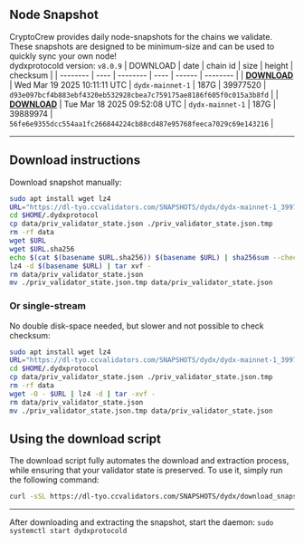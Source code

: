 ## Node Snapshot
CryptoCrew provides daily node-snapshots for the chains we validate. These snapshots are designed to be minimum-size and can be used to quickly sync your own node!  
dydxprotocold version: `v8.0.9`
| DOWNLOAD | date | chain id | size | height | checksum |
| -------- | ---- | -------- | ---- | ------ | -------- |
| **[DOWNLOAD](https://dl-tyo.ccvalidators.com/SNAPSHOTS/dydx/dydx-mainnet-1_39977520.tar.lz4)** | Wed Mar 19 2025 10:11:11 UTC | `dydx-mainnet-1` | 187G | 39977520 | `d93e097bcf4b883ebf4320eb532928cbea7c759175ae8186f605f0c015a3b8fd` |
| **[DOWNLOAD](https://dl-tyo.ccvalidators.com/SNAPSHOTS/dydx/dydx-mainnet-1_39889974.tar.lz4)** | Tue Mar 18 2025 09:52:08 UTC | `dydx-mainnet-1` | 187G | 39889974 | `56fe6e9355dcc554aa1fc266844224cb88cd487e95768feeca7029c69e143216` |

---

## Download instructions
Download snapshot manually:
```sh
sudo apt install wget lz4
URL="https://dl-tyo.ccvalidators.com/SNAPSHOTS/dydx/dydx-mainnet-1_39977520.tar.lz4"
cd $HOME/.dydxprotocol
cp data/priv_validator_state.json ./priv_validator_state.json.tmp
rm -rf data
wget $URL
wget $URL.sha256
echo $(cat $(basename $URL.sha256)) $(basename $URL) | sha256sum --check
lz4 -d $(basename $URL) | tar xvf -
rm data/priv_validator_state.json
mv ./priv_validator_state.json.tmp data/priv_validator_state.json
```

### Or single-stream
No double disk-space needed, but slower and not possible to check checksum:
```sh
sudo apt install wget lz4
URL="https://dl-tyo.ccvalidators.com/SNAPSHOTS/dydx/dydx-mainnet-1_39977520.tar.lz4"
cd $HOME/.dydxprotocol
cp data/priv_validator_state.json ./priv_validator_state.json.tmp
rm -rf data
wget -O - $URL | lz4 -d | tar -xvf -
rm data/priv_validator_state.json
mv ./priv_validator_state.json.tmp data/priv_validator_state.json
```





## Using the download script

The download script fully automates the download and extraction process, while ensuring that your validator state is preserved. To use it, simply run the following command:
```sh
curl -sSL https://dl-tyo.ccvalidators.com/SNAPSHOTS/dydx/download_snapshot.sh | bash
```
---

After downloading and extracting the snapshot, start the daemon: `sudo systemctl start dydxprotocold`


